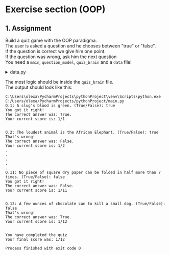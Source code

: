# Exercise section (OOP)

## 1. Assignment

Build a quiz game with the OOP paradigma.<br>
The user is asked a question and he chooses between "true" or "false".<br>
If the question is correct we give him one point.<br>
If the question was wrong, ask him the next question<br>
You need a `main`, `question_model`, `quiz_brain` and a `data` file!<br>

<details>
 <summary>data.py</summary>
```python
question_data = [
{"text": "A slug's blood is green.", "answer": "True"},
{"text": "The loudest animal is the African Elephant.", "answer": "False"},
{"text": "Approximately one quarter of human bones are in the feet.", "answer": "True"},
{"text": "The total surface area of a human lungs is the size of a football pitch.", "answer": "True"},
{"text": "In West Virginia, USA, if you accidentally hit an animal with your car, you are free to take it home to eat.", "answer": "True"},
{"text": "In London, UK, if you happen to die in the House of Parliament, you are entitled to a state funeral.", "answer": "False"},
{"text": "It is illegal to pee in the Ocean in Portugal.", "answer": "True"},
{"text": "You can lead a cow down stairs but not up stairs.", "answer": "False"},
{"text": "Google was originally called 'Backrub'.", "answer": "True"},
{"text": "Buzz Aldrin's mother's maiden name was 'Moon'.", "answer": "True"},
{"text": "No piece of square dry paper can be folded in half more than 7 times.", "answer": "False"},
{"text": "A few ounces of chocolate can to kill a small dog.", "answer": "True"}
]  
```
</details>

The most logic should be inside the `quiz_brain` file.<br>
The output should look like this:
```
C:\Users\olexa\PycharmProjects\pythonProject\venv\Scripts\python.exe C:/Users/olexa/PycharmProjects/pythonProject/main.py
Q.1: A slug's blood is green. (True/False): true
You got it right!
The correct answer was: True.
Your current score is: 1/1


Q.2: The loudest animal is the African Elephant. (True/False): true
That's wrong!
The correct answer was: False.
Your current score is: 1/2
.
.
.
.
.
Q.11: No piece of square dry paper can be folded in half more than 7 times. (True/False): false
You got it right!
The correct answer was: False.
Your current score is: 1/11


Q.12: A few ounces of chocolate can to kill a small dog. (True/False): false
That's wrong!
The correct answer was: True.
Your current score is: 1/12


You have completed the quiz
Your final score was: 1/12

Process finished with exit code 0
```
